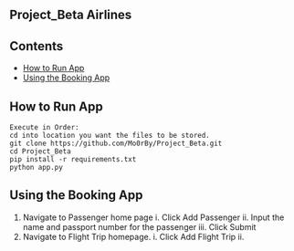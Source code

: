 ## Project_Beta Airlines

 ## Contents
* [How to Run App](#How-to-Run-App)
* [Using the Booking App](#Using-the-Booking-App)


## How to Run App
```
Execute in Order:
cd into location you want the files to be stored.
git clone https://github.com/Mo0rBy/Project_Beta.git
cd Project_Beta
pip install -r requirements.txt
python app.py
```
## Using the Booking App
1. Navigate to Passenger home page
    i. Click Add Passenger
   ii. Input the name and passport number for the passenger
  iii. Click Submit
2. Navigate to Flight Trip homepage.
    i. Click Add Flight Trip
   ii. 

